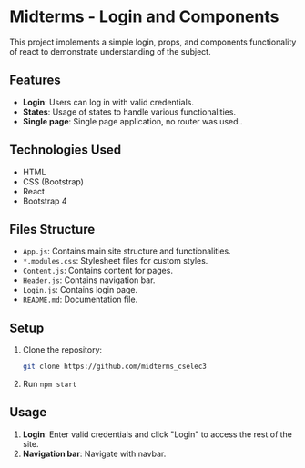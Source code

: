 # Midterms - Login and Components

This project implements a simple login, props, and components functionality of react to demonstrate understanding of the subject.
 
## Features

- **Login**: Users can log in with valid credentials.
- **States**: Usage of states to handle various functionalities.
- **Single page**: Single page application, no router was used..

## Technologies Used

- HTML
- CSS (Bootstrap)
- React
- Bootstrap 4

## Files Structure

- `App.js`: Contains main site structure and functionalities.
- `*.modules.css`: Stylesheet files for custom styles.
- `Content.js`: Contains content for pages.
- `Header.js`: Contains navigation bar.
- `Login.js`: Contains login page.
- `README.md`: Documentation file.

## Setup

1. Clone the repository:

    ```bash
    git clone https://github.com/midterms_cselec3
    ```

2. Run ```npm start```

## Usage

1. **Login**: Enter valid credentials and click "Login" to access the rest of the site.
2. **Navigation bar**: Navigate with navbar.
